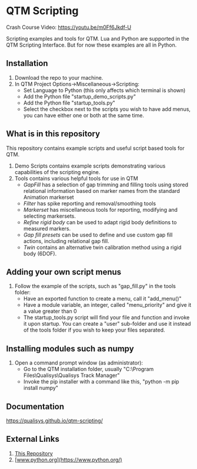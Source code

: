 # QTM Scripting
Crash Course Video: https://youtu.be/m0Ff6Jkdf-U

Scripting examples and tools for QTM.  Lua and Python are supported in the QTM Scripting Interface.  But for now these examples are all in Python.
## Installation
1. Download the repo to your machine.
2. In QTM Project Options->Miscellaneous->Scripting:
    - Set Language to Python (this only affects which terminal is shown)
    - Add the Python file "startup_demo_scripts.py"
    - Add the Python file "startup_tools.py"
    - Select the checkbox next to the scripts you wish to have add menus, you can have either one or both at the same time.

## What is in this repository
This repository contains example scripts and useful script based tools for QTM.
1. Demo Scripts contains example scripts demonstrating various capabilities of the scripting engine.
2. Tools contains various helpful tools for use in QTM
    - *GapFill* has a selection of gap trimming and filling tools using stored relational information based on marker names from the standard Animation markerset
    - *Filter* has spike reporting and removal/smoothing tools
    - *Markerset* has miscellaneous tools for reporting, modifying and selecting markersets.
    - *Refine rigid body* can be used to adapt rigid body definitions to measured markers.
    - *Gap fill presets* can be used to define and use custom gap fill actions, including relational gap fill.
    - *Twin* contains an alternative twin calibration method using a rigid body (6DOF).
## Adding your own script menus
1. Follow the example of the scripts, such as "gap_fill.py" in the tools folder:
    - Have an exported function to create a menu, call it "add_menu()"
    - Have a module variable, an integer, called "menu_priority" and give it a value greater than 0 
    - The startup_tools.py script will find your file and function and invoke it upon startup.  You can create a "user" sub-folder and use it instead of the tools folder if you wish to keep your files separated.
## Installing modules such as numpy
1. Open a command prompt window (as administrator):
    - Go to the QTM installation folder, usually "C:\Program Files\Qualisys\Qualisys Track Manager"
    - Invoke the pip installer with a command like this, "python -m pip install numpy"
    
## Documentation
https://qualisys.github.io/qtm-scripting/

## External Links
1. [This Repository](https://github.com/qualisys/qtm-scripting.git)
2. [www.python.org](https://www.python.org/)




